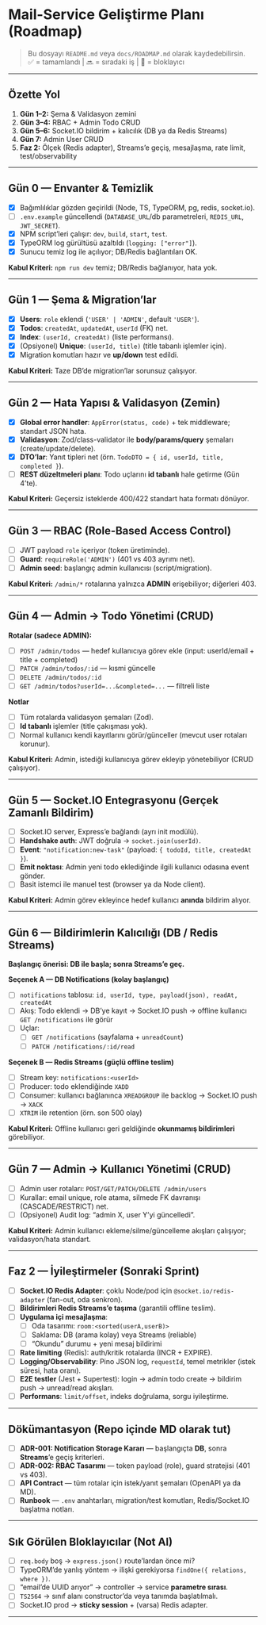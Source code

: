 # Mail-Service Geliştirme Planı (Roadmap)

> Bu dosyayı `README.md` veya `docs/ROADMAP.md` olarak kaydedebilirsin.  
> ✅ = tamamlandı | 🔜 = sıradaki iş | 🛑 = bloklayıcı

---

## Özette Yol
1. **Gün 1–2:** Şema & Validasyon zemini  
2. **Gün 3–4:** RBAC + Admin Todo CRUD  
3. **Gün 5–6:** Socket.IO bildirim + kalıcılık (DB ya da Redis Streams)  
4. **Gün 7:** Admin User CRUD  
5. **Faz 2:** Ölçek (Redis adapter), Streams’e geçiş, mesajlaşma, rate limit, test/observability

---

## Gün 0 — Envanter & Temizlik
- [x] Bağımlılıklar gözden geçirildi (Node, TS, TypeORM, pg, redis, socket.io).
- [ ] `.env.example` güncellendi (`DATABASE_URL`/db parametreleri, `REDIS_URL`, `JWT_SECRET`).
- [x] NPM script’leri çalışır: `dev`, `build`, `start`, `test`.
- [x] TypeORM log gürültüsü azaltıldı (`logging: ["error"]`).
- [x] Sunucu temiz log ile açılıyor; DB/Redis bağlantıları OK.

**Kabul Kriteri:** `npm run dev` temiz; DB/Redis bağlanıyor, hata yok.

---

## Gün 1 — Şema & Migration’lar
- [x] **Users**: `role` eklendi (`'USER' | 'ADMIN'`, default `'USER'`).
- [x] **Todos**: `createdAt`, `updatedAt`, `userId` (FK) net.
- [x] **Index**: `(userId, createdAt)` (liste performansı).
- [x] (Opsiyonel) **Unique**: `(userId, title)` (title tabanlı işlemler için).
- [x] Migration komutları hazır ve **up/down** test edildi.

**Kabul Kriteri:** Taze DB’de migration’lar sorunsuz çalışıyor.

---

## Gün 2 — Hata Yapısı & Validasyon (Zemin)
- [x] **Global error handler**: `AppError(status, code)` + tek middleware; standart JSON hata.
- [x] **Validasyon**: Zod/class-validator ile **body/params/query** şemaları (create/update/delete).
- [x] **DTO’lar**: Yanıt tipleri net (örn. `TodoDTO = { id, userId, title, completed }`).
- [ ] **REST düzeltmeleri planı**: Todo uçlarını **id tabanlı** hale getirme (Gün 4’te).

**Kabul Kriteri:** Geçersiz isteklerde 400/422 standart hata formatı dönüyor.

---

## Gün 3 — RBAC (Role-Based Access Control)
- [ ] JWT payload `role` içeriyor (token üretiminde).
- [ ] **Guard**: `requireRole('ADMIN')` (401 vs 403 ayrımı net).
- [ ] **Admin seed**: başlangıç admin kullanıcısı (script/migration).

**Kabul Kriteri:** `/admin/*` rotalarına yalnızca **ADMIN** erişebiliyor; diğerleri 403.

---

## Gün 4 — Admin → Todo Yönetimi (CRUD)
**Rotalar (sadece ADMIN):**
- [ ] `POST /admin/todos` — hedef kullanıcıya görev ekle (input: userId/email + title + completed)
- [ ] `PATCH /admin/todos/:id` — kısmi güncelle
- [ ] `DELETE /admin/todos/:id`
- [ ] `GET /admin/todos?userId=...&completed=...` — filtreli liste

**Notlar**
- [ ] Tüm rotalarda validasyon şemaları (Zod).
- [ ] **Id tabanlı** işlemler (title çakışması yok).
- [ ] Normal kullanıcı kendi kayıtlarını görür/günceller (mevcut user rotaları korunur).

**Kabul Kriteri:** Admin, istediği kullanıcıya görev ekleyip yönetebiliyor (CRUD çalışıyor).

---

## Gün 5 — Socket.IO Entegrasyonu (Gerçek Zamanlı Bildirim)
- [ ] Socket.IO server, Express’e bağlandı (ayrı init modülü).
- [ ] **Handshake auth**: JWT doğrula → `socket.join(userId)`.
- [ ] **Event**: `"notification:new-task"` (payload: `{ todoId, title, createdAt }`).
- [ ] **Emit noktası**: Admin yeni todo eklediğinde ilgili kullanıcı odasına event gönder.
- [ ] Basit istemci ile manuel test (browser ya da Node client).

**Kabul Kriteri:** Admin görev ekleyince hedef kullanıcı **anında** bildirim alıyor.

---

## Gün 6 — Bildirimlerin Kalıcılığı (DB / Redis Streams)
**Başlangıç önerisi: DB ile başla; sonra Streams’e geç.**

**Seçenek A — DB Notifications (kolay başlangıç)**
- [ ] `notifications` tablosu: `id, userId, type, payload(json), readAt, createdAt`
- [ ] Akış: Todo eklendi → DB’ye kayıt → Socket.IO push → offline kullanıcı `GET /notifications` ile görür
- [ ] Uçlar: 
  - [ ] `GET /notifications` (sayfalama + `unreadCount`)
  - [ ] `PATCH /notifications/:id/read`

**Seçenek B — Redis Streams (güçlü offline teslim)**
- [ ] Stream key: `notifications:<userId>`
- [ ] Producer: todo eklendiğinde `XADD`
- [ ] Consumer: kullanıcı bağlanınca `XREADGROUP` ile backlog → Socket.IO push → `XACK`
- [ ] `XTRIM` ile retention (örn. son 500 olay)

**Kabul Kriteri:** Offline kullanıcı geri geldiğinde **okunmamış bildirimleri** görebiliyor.

---

## Gün 7 — Admin → Kullanıcı Yönetimi (CRUD)
- [ ] Admin user rotaları: `POST/GET/PATCH/DELETE /admin/users`
- [ ] Kurallar: email unique, role atama, silmede FK davranışı (CASCADE/RESTRICT) net.
- [ ] (Opsiyonel) Audit log: “admin X, user Y’yi güncelledi”.

**Kabul Kriteri:** Admin kullanıcı ekleme/silme/güncelleme akışları çalışıyor; validasyon/hata standart.

---

## Faz 2 — İyileştirmeler (Sonraki Sprint)
- [ ] **Socket.IO Redis Adapter**: çoklu Node/pod için `@socket.io/redis-adapter` (fan-out, oda senkron).
- [ ] **Bildirimleri Redis Streams’e taşıma** (garantili offline teslim).
- [ ] **Uygulama içi mesajlaşma**:
  - [ ] Oda tasarımı: `room:<sorted(userA,userB)>`
  - [ ] Saklama: DB (arama kolay) veya Streams (reliable)
  - [ ] “Okundu” durumu + yeni mesaj bildirimi
- [ ] **Rate limiting** (Redis): auth/kritik rotalarda (INCR + EXPIRE).
- [ ] **Logging/Observability**: Pino JSON log, `requestId`, temel metrikler (istek süresi, hata oranı).
- [ ] **E2E testler** (Jest + Supertest): login → admin todo create → bildirim push → unread/read akışları.
- [ ] **Performans**: `limit/offset`, indeks doğrulama, sorgu iyileştirme.

---

## Dökümantasyon (Repo içinde MD olarak tut)
- [ ] **ADR-001: Notification Storage Kararı** — başlangıçta **DB**, sonra **Streams**’e geçiş kriterleri.
- [ ] **ADR-002: RBAC Tasarımı** — token payload (role), guard stratejisi (401 vs 403).
- [ ] **API Contract** — tüm rotalar için istek/yanıt şemaları (OpenAPI ya da MD).
- [ ] **Runbook** — `.env` anahtarları, migration/test komutları, Redis/Socket.IO başlatma notları.

---

## Sık Görülen Bloklayıcılar (Not Al)
- [ ] `req.body` boş → `express.json()` route’lardan önce mi?
- [ ] TypeORM’de yanlış yöntem → ilişki gerekiyorsa `findOne({ relations, where })`.
- [ ] “email’de UUID arıyor” → controller → service **parametre sırası**.
- [ ] `TS2564` → sınıf alanı constructor’da veya tanımda başlatılmalı.
- [ ] Socket.IO prod → **sticky session** + (varsa) Redis adapter.

---
